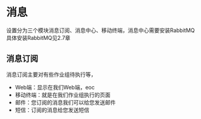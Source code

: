 # 消息
设置分为三个模块消息订阅、消息中心、移动终端，消息中心需要安装RabbitMQ具体安装RabbitMQ见2.7章
## 消息订阅
消息订阅主要对有些作业组待执行等，
* Web端：显示在我们Web端，eoc
* 移动终端：就是在我们作业组执行的页面
* 邮件：您订阅的消息我们可以给您发送邮件
* 短信：订阅的消息给您发送短信